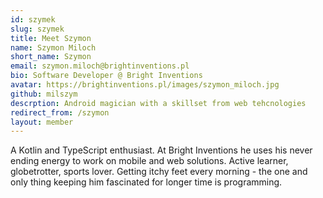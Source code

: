```yaml
---
id: szymek
slug: szymek
title: Meet Szymon
name: Szymon Miloch
short_name: Szymon
email: szymon.miloch@brightinventions.pl
bio: Software Developer @ Bright Inventions
avatar: https://brightinventions.pl/images/szymon_miloch.jpg
github: milszym
descrption: Android magician with a skillset from web tehcnologies
redirect_from: /szymon
layout: member
---
```


A Kotlin and TypeScript enthusiast. At Bright Inventions he uses his never ending energy to work on mobile and web solutions. Active learner, globetrotter, sports lover. Getting itchy feet every morning - the one and only thing keeping him fascinated for longer time is programming.
